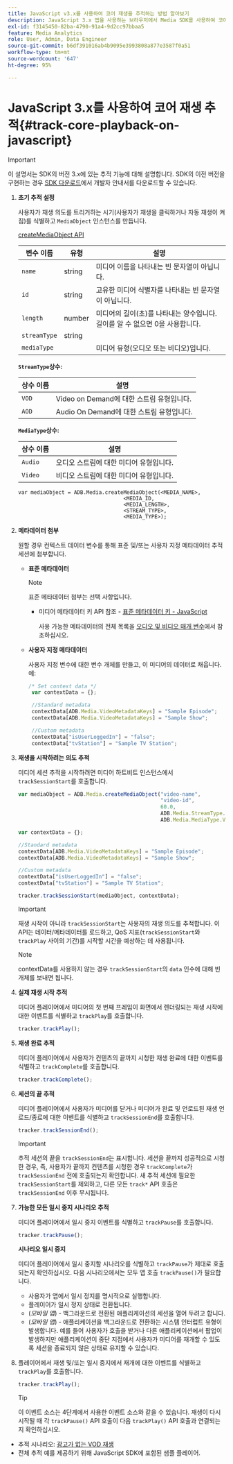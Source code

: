 ```yaml
---
title: JavaScript v3.x를 사용하여 코어 재생을 추적하는 방법 알아보기
description: JavaScript 3.x 앱을 사용하는 브라우저에서 Media SDK를 사용하여 코어 추적을 구현하는 방법을 알아봅니다.
exl-id: f3145450-82ba-4790-91a4-9d2cc97bbaa5
feature: Media Analytics
role: User, Admin, Data Engineer
source-git-commit: b6df391016ab4b9095e3993808a877e3587f0a51
workflow-type: tm+mt
source-wordcount: '647'
ht-degree: 95%

---
```


# JavaScript 3.x를 사용하여 코어 재생 추적{#track-core-playback-on-javascript}

>[!IMPORTANT]
>이 설명서는 SDK의 버전 3.x에 있는 추적 기능에 대해 설명합니다. SDK의 이전 버전을 구현하는 경우 [SDK 다운로드](/help/sdk-implement/download-sdks.md)에서 개발자 안내서를 다운로드할 수 있습니다.

1. **초기 추적 설정**

   사용자가 재생 의도를 트리거하는 시기(사용자가 재생을 클릭하거나 자동 재생이 켜짐)를 식별하고 `MediaObject` 인스턴스를 만듭니다.

   [createMediaObject API](https://adobe-marketing-cloud.github.io/media-sdks/reference/javascript/MediaHeartbeat.html#.createMediaObject)

   | 변수 이름 | 유형 | 설명 |
   | --- | --- | --- |
   | `name` | string | 미디어 이름을 나타내는 빈 문자열이 아닙니다. |
   | `id` | string | 고유한 미디어 식별자를 나타내는 빈 문자열이 아닙니다. |
   | `length` | number | 미디어의 길이(초)를 나타내는 양수입니다. 길이를 알 수 없으면 0을 사용합니다. |
   | `streamType` | string |  |
   | `mediaType` |  | 미디어 유형(오디오 또는 비디오)입니다. |

   **`StreamType`상수:**

   | 상수 이름 | 설명   |
   |---|---|
   | `VOD` | Video on Demand에 대한 스트림 유형입니다. |
   | `AOD` | Audio On Demand에 대한 스트림 유형입니다. |

   **`MediaType`상수:**

   | 상수 이름 | 설명 |
   |---|---|
   | `Audio` | 오디오 스트림에 대한 미디어 유형입니다. |
   | `Video` | 비디오 스트림에 대한 미디어 유형입니다. |

   ```
   var mediaObject = ADB.Media.createMediaObject(<MEDIA_NAME>,
                                     <MEDIA_ID,
                                     <MEDIA_LENGTH>,
                                     <STREAM_TYPE>,
                                     <MEDIA_TYPE>);
   ```

1. **메타데이터 첨부**

   원할 경우 컨텍스트 데이터 변수를 통해 표준 및/또는 사용자 지정 메타데이터 추적 세션에 첨부합니다.

   * **표준 메타데이터**

      >[!NOTE]
      >
      >표준 메타데이터 첨부는 선택 사항입니다.

      * 미디어 메타데이터 키 API 참조 - [표준 메타데이터 키 - JavaScript](https://adobe-marketing-cloud.github.io/media-sdks/reference/javascript)

         사용 가능한 메타데이터의 전체 목록을 [오디오 및 비디오 매개 변수](/help/metrics-and-metadata/audio-video-parameters.md)에서 참조하십시오.
   * **사용자 지정 메타데이터**

      사용자 지정 변수에 대한 변수 개체를 만들고, 이 미디어의 데이터로 채웁니다. 예:

      ```js
      /* Set context data */
       var contextData = {};
      
       //Standard metadata
       contextData[ADB.Media.VideoMetadataKeys] = "Sample Episode";
       contextData[ADB.Media.VideoMetadataKeys] = "Sample Show";
      
       //Custom metadata
       contextData["isUserLoggedIn"] = "false";
       contextData["tvStation"] = "Sample TV Station";
      ```


1. **재생을 시작하려는 의도 추적**

   미디어 세션 추적을 시작하려면 미디어 하트비트 인스턴스에서 `trackSessionStart`를 호출합니다.

   ```js
   var mediaObject = ADB.Media.createMediaObject("video-name",
                                                 "video-id",
                                                 60.0,
                                                 ADB.Media.StreamType.VOD,
                                                 ADB.Media.MediaType.Video);
   
   var contextData = {};
   
   //Standard metadata
   contextData[ADB.Media.VideoMetadataKeys] = "Sample Episode";
   contextData[ADB.Media.VideoMetadataKeys] = "Sample Show";
   
   //Custom metadata
   contextData["isUserLoggedIn"] = "false";
   contextData["tvStation"] = "Sample TV Station";
   
   tracker.trackSessionStart(mediaObject, contextData);
   ```

   >[!IMPORTANT]
   >
   >재생 시작이 아니라 `trackSessionStart`는 사용자의 재생 의도를 추적합니다. 이 API는 데이터/메타데이터를 로드하고, QoS 지표(`trackSessionStart`와 `trackPlay` 사이의 기간)를 시작할 시간을 예상하는 데 사용됩니다.

   >[!NOTE]
   >
   >contextData를 사용하지 않는 경우 `trackSessionStart`의 `data` 인수에 대해 빈 개체를 보내면 됩니다.

1. **실제 재생 시작 추적**

   미디어 플레이어에서 미디어의 첫 번째 프레임이 화면에서 렌더링되는 재생 시작에 대한 이벤트를 식별하고 `trackPlay`를 호출합니다.

   ```js
   tracker.trackPlay();
   ```

1. **재생 완료 추적**

   미디어 플레이어에서 사용자가 컨텐츠의 끝까지 시청한 재생 완료에 대한 이벤트를 식별하고 `trackComplete`를 호출합니다.

   ```js
   tracker.trackComplete();
   ```

1. **세션의 끝 추적**

   미디어 플레이어에서 사용자가 미디어를 닫거나 미디어가 완료 및 언로드된 재생 언로드/종료에 대한 이벤트를 식별하고 `trackSessionEnd`를 호출합니다.

   ```js
   tracker.trackSessionEnd();
   ```

   >[!IMPORTANT]
   >
   >추적 세션의 끝을 `trackSessionEnd`는 표시합니다. 세션을 끝까지 성공적으로 시청한 경우, 즉, 사용자가 끝까지 컨텐츠를 시청한 경우 `trackComplete`가 `trackSessionEnd` 전에 호출되는지 확인합니다. 새 추적 세션에 필요한 `trackSessionStart`를 제외하고, 다른 모든 `track*` API 호출은 `trackSessionEnd` 이후 무시됩니다.

1. **가능한 모든 일시 중지 시나리오 추적**

   미디어 플레이어에서 일시 중지 이벤트를 식별하고 `trackPause`를 호출합니다.

   ```js
   tracker.trackPause();
   ```

   **시나리오 일시 중지**

   미디어 플레이어에서 일시 중지할 시나리오를 식별하고 `trackPause`가 제대로 호출되는지 확인하십시오. 다음 시나리오에서는 모두 앱 호출 `trackPause()`가 필요합니다.

   * 사용자가 앱에서 일시 정지를 명시적으로 실행합니다.
   * 플레이어가 일시 정지 상태로 전환됩니다.
   * (*모바일 앱*) - 백그라운드로 전환된 애플리케이션의 세션을 열어 두려고 합니다.
   * (*모바일 앱*) - 애플리케이션을 백그라운드로 전환하는 시스템 인터럽트 유형이 발생합니다. 예를 들어 사용자가 호출을 받거나 다른 애플리케이션에서 팝업이 발생하지만 애플리케이션이 중단 지점에서 사용자가 미디어를 재개할 수 있도록 세션을 종료되지 않은 상태로 유지할 수 있습니다.

1. 플레이어에서 재생 및/또는 일시 중지에서 재개에 대한 이벤트를 식별하고 `trackPlay`를 호출합니다.

   ```js
   tracker.trackPlay();
   ```

   >[!TIP]
   >
   >이 이벤트 소스는 4단계에서 사용한 이벤트 소스와 같을 수 있습니다. 재생이 다시 시작될 때 각 `trackPause()` API 호출이 다음 `trackPlay()` API 호출과 연결되는지 확인하십시오.

* 추적 시나리오: [광고가 없는 VOD 재생](/help/sdk-implement/tracking-scenarios/vod-no-intrs-details.md)
* 전체 추적 예를 제공하기 위해 JavaScript SDK에 포함된 샘플 플레이어.
